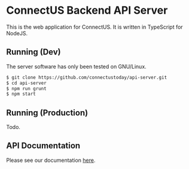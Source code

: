 # ConnectUS Backend API Server

This is the web application for ConnectUS. It is written in TypeScript for NodeJS.

## Running (Dev)
The server software has only been tested on GNU/Linux.


```bash
$ git clone https://github.com/connectustoday/api-server.git
$ cd api-server
$ npm run grunt
$ npm start
```
## Running (Production)
Todo.

## API Documentation
Please see our documentation [here](https://connectustoday.github.io/api-server/).
